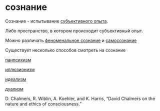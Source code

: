 # сознание
Сознание - испытывание [субъективного опыта](../%D0%B0%D0%BD%D0%B0%D1%82%D1%82%D0%B0/%D0%BF%D0%BE%D0%BD%D1%8F%D1%82%D0%B8%D1%8F%2C%20%D1%81%D0%B2%D1%8F%D0%B7%D0%B0%D0%BD%D0%BD%D1%8B%D0%B5%20%D1%81%20%D0%AF/%D1%81%D1%83%D0%B1%D1%8A%D0%B5%D0%BA%D1%82%D0%B8%D0%B2%D0%BD%D1%8B%D0%B9%20%D0%BE%D0%BF%D1%8B%D1%82.md).

Либо пространство, в котором происходит субъективный опыт.

Можно различать [феноменальное сознание](%D1%84%D0%B5%D0%BD%D0%BE%D0%BC%D0%B5%D0%BD%D0%B0%D0%BB%D1%8C%D0%BD%D0%BE%D0%B5%20%D1%81%D0%BE%D0%B7%D0%BD%D0%B0%D0%BD%D0%B8%D0%B5) и [самосознание](%D1%81%D0%B0%D0%BC%D0%BE%D1%81%D0%BE%D0%B7%D0%BD%D0%B0%D0%BD%D0%B8%D0%B5)

Существует несколько способов смотреть на сознание

[панпсихизм](%D0%BF%D0%B0%D0%BD%D0%BF%D1%81%D0%B8%D1%85%D0%B8%D0%B7%D0%BC)

[иллюзионизм](%D1%81%D0%BE%D0%B7%D0%BD%D0%B0%D0%BD%D0%B8%D0%B5#root/root/vCIIhqMwQ9RB/vf345p1dSIMU/yGKKHFaAnx8s/xGKlqYbxANX3)

[идеализм](%D0%B8%D0%B4%D0%B5%D0%B0%D0%BB%D0%B8%D0%B7%D0%BC)

[дуализм](zettelkasten/%D0%9A%D0%BB%D0%B0%D1%81%D1%81%D0%B8%D1%87%D0%B5%D1%81%D0%BA%D0%B0%D1%8F%20%D0%BF%D1%80%D0%BE%D0%B1%D0%BB%D0%B5%D0%BC%D0%B0%20%D0%B2%D0%B0%D0%B3%D0%BE%D0%BD%D0%B5%D1%82%D0%BA%D0%B8/%D1%81%D0%BE%D0%B7%D0%BD%D0%B0%D0%BD%D0%B8%D0%B5/%D0%B4%D1%83%D0%B0%D0%BB%D0%B8%D0%B7%D0%BC)

D. Chalmers, R. Wiblin, A. Koehler, and K. Harris, “David Chalmers on the nature and ethics of consciousness.”